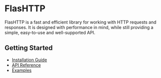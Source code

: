 # FlasHTTP

FlasHTTP is a fast and efficient library for working with HTTP requests and responses. It is designed with performance in mind, while still providing a simple, easy-to-use and well-supported API.

## Getting Started

- [Installation Guide](building-and-testing/installation.md)
- [API Reference](api-reference/deserialization.md)
- [Examples](examples.md)